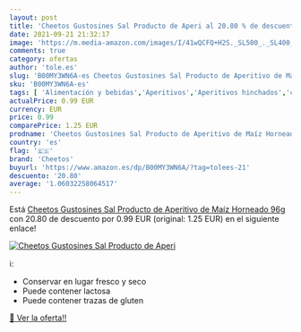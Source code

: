 ```yaml
---
layout: post
title: 'Cheetos Gustosines Sal Producto de Aperi al 20.80 % de descuento'
date: 2021-09-21 21:32:17
image: 'https://m.media-amazon.com/images/I/41wQCFQ+H2S._SL500_._SL400_.jpg'
comments: true
category: ofertas
author: 'tole.es'
slug: 'B00MY3WN6A-es Cheetos Gustosines Sal Producto de Aperitivo de Maíz...'
sku: 'B00MY3WN6A-es'
tags: [ 'Alimentación y bebidas','Aperitivos','Aperitivos hinchados','cheetos','maíz', ]
actualPrice: 0.99 EUR
currency: EUR
price: 0.99
comparePrice: 1.25 EUR
prodname: 'Cheetos Gustosines Sal Producto de Aperitivo de Maíz Horneado  96g'
country: 'es'
flag: '🇪🇸'
brand: 'Cheetos'
buyurl: 'https://www.amazon.es/dp/B00MY3WN6A/?tag=tolees-21'
descuento: '20.80'
average: '1.06032258064517'
---
```


Está [Cheetos Gustosines Sal Producto de Aperitivo de Maíz Horneado  96g](https://www.amazon.es/dp/B00MY3WN6A/?tag=tolees-21) con 20.80 de descuento por 0.99 EUR (original: 1.25 EUR) en el siguiente enlace!

[![Cheetos Gustosines Sal Producto de Aperi](https://m.media-amazon.com/images/I/41wQCFQ+H2S._SL500_._SL400_.jpg)](https://www.amazon.es/dp/B00MY3WN6A/?tag=tolees-21)

ℹ️:

- Conservar en lugar fresco y seco
- Puede contener lactosa
- Puede contener trazas de gluten

[🛒 Ver la oferta!!](https://www.amazon.es/dp/B00MY3WN6A/?tag=tolees-21)
